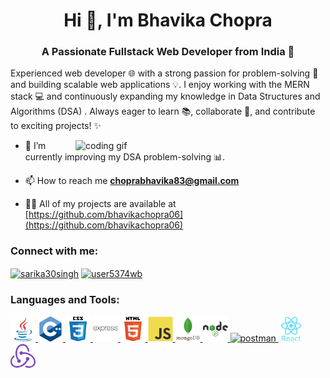 <h1 align="center">Hi 👋, I'm Bhavika Chopra</h1>
<h3 align="center">A Passionate Fullstack Web Developer from India 🚀</h3>

<p>
Experienced web developer 🌐 with a strong passion for problem-solving 🧩 and building scalable web applications 💡.
I enjoy working with the MERN stack 💻 and continuously expanding my knowledge in Data Structures and Algorithms (DSA) .
Always eager to learn 📚, collaborate 🤝, and contribute to exciting projects! ✨
</p>
<img align="right" alt="coding gif" width="400" src="https://media.giphy.com/media/HzPtbOKyBoBFsK4hyc/giphy.gif?cid=790b7611c7ju288f35q6ikkln3x7i7lyqx9ssfqhlpjf3ezf&ep=v1_gifs_search&rid=giphy.gif&ct=g"/>


- 🌱 I’m currently improving my DSA problem-solving 📊.

- 📫 How to reach me **choprabhavika83@gmail.com**

- 👨‍💻 All of my projects are available at [https://github.com/bhavikachopra06](https://github.com/bhavikachopra06)


<h3 align="left">Connect with me:</h3>
<div>
<p align="left">
<a href="https://linkedin.com/in/bhavikachopra06" target="_blank"><img align="center" src="https://raw.githubusercontent.com/rahuldkjain/github-profile-readme-generator/master/src/images/icons/Social/linked-in-alt.svg" alt="sarika30singh" height="30" width="40" /></a>
<a href="https://leetcode.com/u/bhavika06_/" target="_blank"><img align="center" src="https://raw.githubusercontent.com/rahuldkjain/github-profile-readme-generator/master/src/images/icons/Social/leet-code.svg" alt="user5374wb" height="30" width="40" /></a>
</p>
</div>
<h3 align="left">Languages and Tools:</h3>
<p align="left">
  <!-- Java -->
  <a href="https://www.java.com" target="_blank" rel="noreferrer">
    <img src="https://raw.githubusercontent.com/devicons/devicon/master/icons/java/java-original.svg" alt="java" width="40" height="40"/>
  </a>
  <!-- C++ -->
  <a href="https://www.w3schools.com/cpp/" target="_blank" rel="noreferrer">
    <img src="https://raw.githubusercontent.com/devicons/devicon/master/icons/cplusplus/cplusplus-original.svg" alt="cplusplus" width="40" height="40"/>
  </a>
  <!-- CSS3 -->
  <a href="https://www.w3schools.com/css/" target="_blank" rel="noreferrer">
    <img src="https://raw.githubusercontent.com/devicons/devicon/master/icons/css3/css3-original-wordmark.svg" alt="css3" width="40" height="40"/>
  </a>
  <!-- Express.js -->
  <a href="https://expressjs.com" target="_blank" rel="noreferrer">
    <img src="https://raw.githubusercontent.com/devicons/devicon/master/icons/express/express-original-wordmark.svg" alt="express" width="40" height="40"/>
  </a>
  <!-- HTML5 -->
  <a href="https://www.w3.org/html/" target="_blank" rel="noreferrer">
    <img src="https://raw.githubusercontent.com/devicons/devicon/master/icons/html5/html5-original-wordmark.svg" alt="html5" width="40" height="40"/>
  </a>
  <!-- JavaScript -->
  <a href="https://developer.mozilla.org/en-US/docs/Web/JavaScript" target="_blank" rel="noreferrer">
    <img src="https://raw.githubusercontent.com/devicons/devicon/master/icons/javascript/javascript-original.svg" alt="javascript" width="40" height="40"/>
  </a>
  <!-- MongoDB -->
  <a href="https://www.mongodb.com/" target="_blank" rel="noreferrer">
    <img src="https://raw.githubusercontent.com/devicons/devicon/master/icons/mongodb/mongodb-original-wordmark.svg" alt="mongodb" width="40" height="40"/>
  </a>
  <!-- Node.js -->
  <a href="https://nodejs.org" target="_blank" rel="noreferrer">
    <img src="https://raw.githubusercontent.com/devicons/devicon/master/icons/nodejs/nodejs-original-wordmark.svg" alt="nodejs" width="40" height="40"/>
  </a>
  <!-- Postman -->
  <a href="https://postman.com" target="_blank" rel="noreferrer">
    <img src="https://www.vectorlogo.zone/logos/getpostman/getpostman-icon.svg" alt="postman" width="40" height="40"/>
  </a>
  <!-- React -->
  <a href="https://reactjs.org/" target="_blank" rel="noreferrer">
    <img src="https://raw.githubusercontent.com/devicons/devicon/master/icons/react/react-original-wordmark.svg" alt="react" width="40" height="40"/>
  </a>
  <!-- Redux -->
  <a href="https://redux.js.org" target="_blank" rel="noreferrer">
    <img src="https://raw.githubusercontent.com/devicons/devicon/master/icons/redux/redux-original.svg" alt="redux" width="40" height="40"/>
  </a>
</p>

